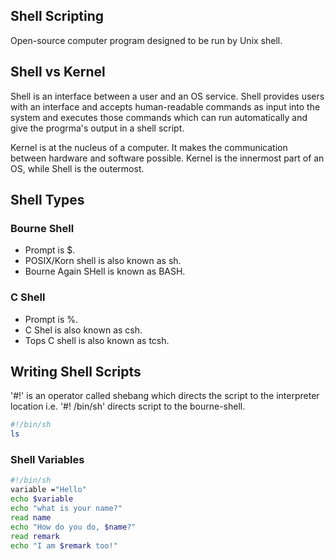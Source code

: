## Shell Scripting

Open-source computer program designed to be run by Unix shell. 

## Shell vs Kernel

Shell is an interface between a user and an OS service. Shell provides users with an interface and accepts human-readable commands as input into the system and executes those commands which can run automatically and give the progrma's output in a shell script.

Kernel is at the nucleus of a computer. It makes the communication between hardware and software possible. Kernel is the innermost part of an OS, while Shell is the outermost.

## Shell Types

### Bourne Shell
- Prompt is $.
- POSIX/Korn shell is also known as sh.
- Bourne Again SHell is known as BASH.

### C Shell

- Prompt is %.
- C Shel is also known as csh.
- Tops C shell is also known as tcsh.

## Writing Shell Scripts

'#!' is an operator called shebang which directs the script to the interpreter location i.e. '#! /bin/sh' directs script to the bourne-shell.

```sh
#!/bin/sh
ls
```

### Shell Variables

```sh
#!/bin/sh
variable ="Hello"
echo $variable
echo "what is your name?"
read name
echo "How do you do, $name?"
read remark
echo "I am $remark too!"
```
